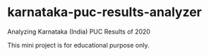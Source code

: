 # karnataka-puc-results-analyzer
Analyzing Karnataka (India) PUC Results of 2020

This mini project is for educational purpose only.
